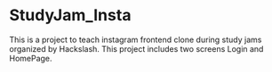 # StudyJam_Insta
This is a project to teach instagram frontend clone during study jams organized by Hackslash. This project includes two screens Login and HomePage. 
